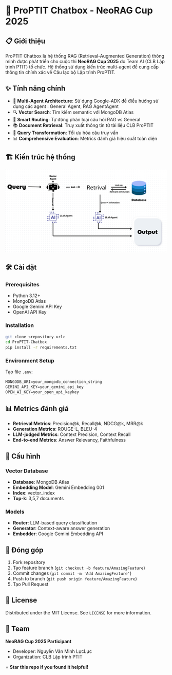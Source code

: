 # 🚀 ProPTIT Chatbox - NeoRAG Cup 2025

## 📋 Giới thiệu

ProPTIT Chatbox là hệ thống RAG (Retrieval-Augmented Generation) thông minh được phát triển cho cuộc thi **NeoRAG Cup 2025** do Team AI (CLB Lập trình PTIT) tổ chức. Hệ thống sử dụng kiến trúc multi-agent để cung cấp thông tin chính xác về Câu lạc bộ Lập trình ProPTIT.

## ✨ Tính năng chính

- 🤖 **Multi-Agent Architecture**: Sử dụng Google-ADK để điều hướng sử dụng các agent : General Agent, RAG AgentAgent
- 🔍 **Vector Search**: Tìm kiếm semantic với MongoDB Atlas
- 🧠 **Smart Routing**: Tự động phân loại câu hỏi RAG vs General
- 📚 **Document Retrieval**: Truy xuất thông tin từ tài liệu CLB ProPTIT
- 🔄 **Query Transformation**: Tối ưu hóa câu truy vấn
- 📊 **Comprehensive Evaluation**: Metrics đánh giá hiệu suất toàn diện


## 🏗️ Kiến trúc hệ thống

![alt text](image.png)

## 🛠️ Cài đặt

### Prerequisites
- Python 3.12+
- MongoDB Atlas
- Google Gemini API Key
- OpenAI API Key

### Installation
```bash
git clone <repository-url>
cd ProPTIT-Chatbox
pip install -r requirements.txt
```

### Environment Setup
Tạo file `.env`:
```env
MONGODB_URI=your_mongodb_connection_string
GEMINI_API_KEY=your_gemini_api_key
OPEN_AI_KEY=your_open_api_keykey
```


## 📊 Metrics đánh giá

- **Retrieval Metrics**: Precision@k, Recall@k, NDCG@k, MRR@k
- **Generation Metrics**: ROUGE-L, BLEU-4
- **LLM-judged Metrics**: Context Precision, Context Recall
- **End-to-end Metrics**: Answer Relevancy, Faithfulness

## 🔧 Cấu hình

### Vector Database
- **Database**: MongoDB Atlas
- **Embedding Model**: Gemini Embedding 001
- **Index**: vector_index
- **Top-k**: 3,5,7 documents

### Models
- **Router**: LLM-based query classification
- **Generator**: Context-aware answer generation
- **Embedder**: Google Gemini Embedding API

## 🤝 Đóng góp

1. Fork repository
2. Tạo feature branch (`git checkout -b feature/AmazingFeature`)
3. Commit changes (`git commit -m 'Add AmazingFeature'`)
4. Push to branch (`git push origin feature/AmazingFeature`)
5. Tạo Pull Request

## 📝 License

Distributed under the MIT License. See `LICENSE` for more information.

## 👥 Team

**NeoRAG Cup 2025 Participant**
- Developer: Nguyễn Văn Minh LựcLực
- Organization: CLB Lập trình PTIT


⭐ **Star this repo if you found it helpful!**
